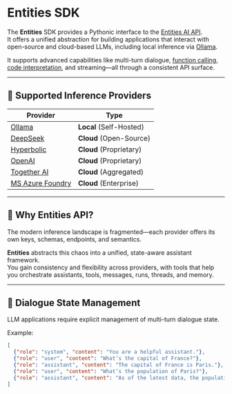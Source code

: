 # Entities SDK

The **Entities** SDK provides a Pythonic interface to the [Entities AI API](https://github.com/frankie336/entities_api).  
It offers a unified abstraction for building applications that interact with open-source and cloud-based LLMs, including local inference via [Ollama](https://github.com/ollama).

It supports advanced capabilities like multi-turn dialogue, [function calling](/docs/function_calling.md), [code interpretation](/docs/code_interpretation.md), and streaming—all through a consistent API surface.


---

## 🔌 Supported Inference Providers

| Provider                                         | Type                        |
|--------------------------------------------------|-----------------------------|
| [Ollama](https://github.com/ollama)              | **Local** (Self-Hosted)     |
| [DeepSeek](https://platform.deepseek.com/)       | **Cloud** (Open-Source)     |
| [Hyperbolic](https://hyperbolic.xyz/)            | **Cloud** (Proprietary)     |
| [OpenAI](https://platform.openai.com/)           | **Cloud** (Proprietary)     |
| [Together AI](https://www.together.ai/)          | **Cloud** (Aggregated)      |
| [MS Azure Foundry](https://azure.microsoft.com)  | **Cloud** (Enterprise)      |

---

## 🧠 Why Entities API?

The modern inference landscape is fragmented—each provider offers its own keys, schemas, endpoints, and semantics.

**Entities** abstracts this chaos into a unified, state-aware assistant framework.  
You gain consistency and flexibility across providers, with tools that help you orchestrate assistants, tools, messages, runs, threads, and memory.

---

## 🧾 Dialogue State Management

LLM applications require explicit management of multi-turn dialogue state.

Example:

```json
[
  {"role": "system", "content": "You are a helpful assistant."},
  {"role": "user", "content": "What’s the capital of France?"},
  {"role": "assistant", "content": "The capital of France is Paris."},
  {"role": "user", "content": "What’s the population of Paris?"},
  {"role": "assistant", "content": "As of the latest data, the population of Paris is approximately 2.1 million."}
]
